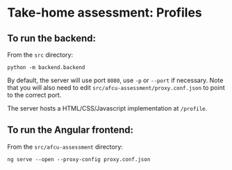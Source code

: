 # Take-home assessment: Profiles

## To run the backend:
From the `src` directory:

`python -m backend.backend`

By default, the server will use port `8080`, use `-p` or `--port` if necessary. Note that you will also need to edit `src/afcu-assessment/proxy.conf.json` to point to the correct port.

The server hosts a HTML/CSS/Javascript implementation at `/profile`.

## To run the Angular frontend:
From the `src/afcu-assessment` directory:

`ng serve --open --proxy-config proxy.conf.json`

